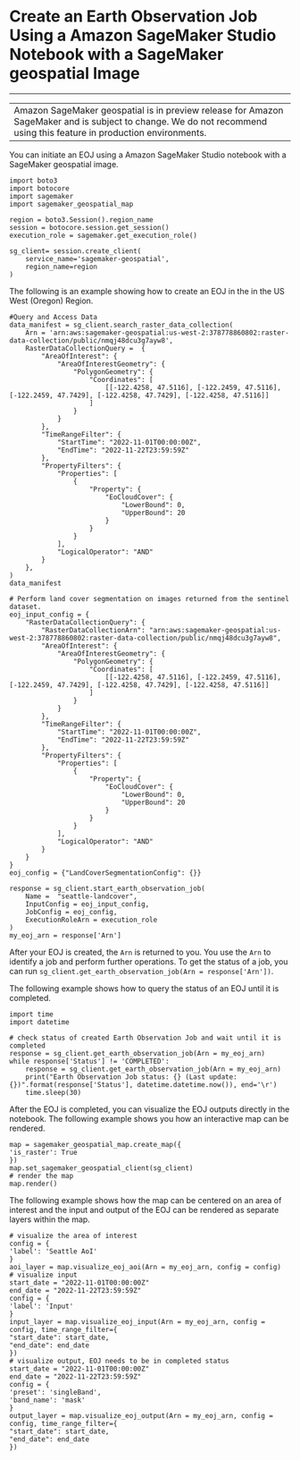 # Create an Earth Observation Job Using a Amazon SageMaker Studio Notebook with a SageMaker geospatial Image<a name="geospatial-eoj-ntb"></a>


****  

|  | 
| --- |
| Amazon SageMaker geospatial is in preview release for Amazon SageMaker and is subject to change\. We do not recommend using this feature in production environments\. | 

You can initiate an EOJ using a Amazon SageMaker Studio notebook with a SageMaker geospatial image\.

```
import boto3
import botocore
import sagemaker
import sagemaker_geospatial_map

region = boto3.Session().region_name
session = botocore.session.get_session()
execution_role = sagemaker.get_execution_role()

sg_client= session.create_client(
    service_name='sagemaker-geospatial',
    region_name=region
)
```

The following is an example showing how to create an EOJ in the in the US West \(Oregon\) Region\.

```
#Query and Access Data
data_manifest = sg_client.search_raster_data_collection(
    Arn = 'arn:aws:sagemaker-geospatial:us-west-2:378778860802:raster-data-collection/public/nmqj48dcu3g7ayw8',
    RasterDataCollectionQuery =  {
        "AreaOfInterest": {
            "AreaOfInterestGeometry": {
                "PolygonGeometry": {
                    "Coordinates": [
                        [[-122.4258, 47.5116], [-122.2459, 47.5116], [-122.2459, 47.7429], [-122.4258, 47.7429], [-122.4258, 47.5116]]
                    ]
                }
            }
        },
        "TimeRangeFilter": {
            "StartTime": "2022-11-01T00:00:00Z",
            "EndTime": "2022-11-22T23:59:59Z"
        },
        "PropertyFilters": {
            "Properties": [
                {
                    "Property": {
                        "EoCloudCover": {
                            "LowerBound": 0,
                            "UpperBound": 20
                        }
                    }
                }
            ],
            "LogicalOperator": "AND"
        }
    },
)
data_manifest

# Perform land cover segmentation on images returned from the sentinel dataset.
eoj_input_config = {
    "RasterDataCollectionQuery": {
        "RasterDataCollectionArn": "arn:aws:sagemaker-geospatial:us-west-2:378778860802:raster-data-collection/public/nmqj48dcu3g7ayw8",
        "AreaOfInterest": {
            "AreaOfInterestGeometry": {
                "PolygonGeometry": {
                    "Coordinates": [
                        [[-122.4258, 47.5116], [-122.2459, 47.5116], [-122.2459, 47.7429], [-122.4258, 47.7429], [-122.4258, 47.5116]]
                    ]
                }
            }
        },
        "TimeRangeFilter": {
            "StartTime": "2022-11-01T00:00:00Z",
            "EndTime": "2022-11-22T23:59:59Z"
        },
        "PropertyFilters": {
            "Properties": [
                {
                    "Property": {
                        "EoCloudCover": {
                            "LowerBound": 0,
                            "UpperBound": 20
                        }
                    }
                }
            ],
            "LogicalOperator": "AND"
        }
    }
}
eoj_config = {"LandCoverSegmentationConfig": {}}

response = sg_client.start_earth_observation_job(
    Name =  "seattle-landcover", 
    InputConfig = eoj_input_config,
    JobConfig = eoj_config, 
    ExecutionRoleArn = execution_role
)
my_eoj_arn = response['Arn']
```

After your EOJ is created, the `Arn` is returned to you\. You use the `Arn` to identify a job and perform further operations\. To get the status of a job, you can run `sg_client.get_earth_observation_job(Arn = response['Arn'])`\.

The following example shows how to query the status of an EOJ until it is completed\.

```
import time
import datetime

# check status of created Earth Observation Job and wait until it is completed
response = sg_client.get_earth_observation_job(Arn = my_eoj_arn)
while response['Status'] != 'COMPLETED':
    response = sg_client.get_earth_observation_job(Arn = my_eoj_arn)
    print("Earth Observation Job status: {} (Last update: {})".format(response['Status'], datetime.datetime.now()), end='\r')
    time.sleep(30)
```

After the EOJ is completed, you can visualize the EOJ outputs directly in the notebook\. The following example shows you how an interactive map can be rendered\.

```
map = sagemaker_geospatial_map.create_map({
'is_raster': True
})
map.set_sagemaker_geospatial_client(sg_client)
# render the map
map.render()
```

The following example shows how the map can be centered on an area of interest and the input and output of the EOJ can be rendered as separate layers within the map\.

```
# visualize the area of interest
config = {
'label': 'Seattle AoI'
}
aoi_layer = map.visualize_eoj_aoi(Arn = my_eoj_arn, config = config)
# visualize input
start_date = "2022-11-01T00:00:00Z"
end_date = "2022-11-22T23:59:59Z"
config = {
'label': 'Input'
}
input_layer = map.visualize_eoj_input(Arn = my_eoj_arn, config = config, time_range_filter={
"start_date": start_date,
"end_date": end_date
})
# visualize output, EOJ needs to be in completed status
start_date = "2022-11-01T00:00:00Z"
end_date = "2022-11-22T23:59:59Z"
config = {
'preset': 'singleBand',
'band_name': 'mask'
}
output_layer = map.visualize_eoj_output(Arn = my_eoj_arn, config = config, time_range_filter={
"start_date": start_date,
"end_date": end_date
})
```